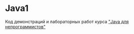 # Java1
Код демонстраций и лабораторных работ курса ["Java для непрограммистов"](https://nt.ua/academy/java/nta-java1)
